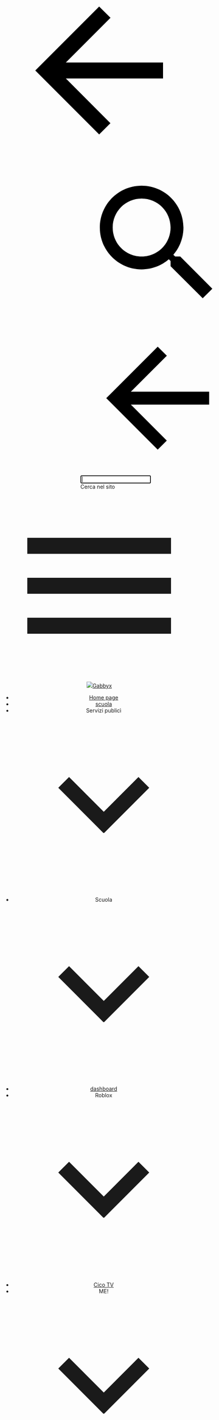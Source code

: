 <body dir="ltr" itemscope="" itemtype="http://schema.org/WebPage" id="yDmH0d" css="yDmH0d" jsaction="GvneHb:.CLIENT;SK99f:.CLIENT;XxLlob:.CLIENT;c7OXCd:.CLIENT;xO31ue:.CLIENT" class="EIlDfe"><div jscontroller="pc62j" jsmodel="iTeaXe" jsaction="rcuQ6b:WYd;GvneHb:og1FDd;vbaUQc:uAM5ec;"><div jscontroller="X4BaPc" jsaction="rcuQ6b:WYd;o6xM5b:Pg9eo;HuL2Hd:mHeCvf;VMhF5:FFYy5e;sk3Qmb:HI1Mdd;JIbuQc:rSzFEd(z2EeY),aSaF6e(ilzYPe);"><div jscontroller="o1L5Wb" data-sitename="gabby-site-officials" data-universe="1" jsmodel="fNFZH" jsaction="Pe9H6d:cZFEp;WMZaJ:VsGN3;hJluRd:UADL7b;zuqEgd:HI9w0;tr6QDd:Y8aXB;MxH79b:xDkBfb;JIbuQc:SPXMTb(uxAMZ);" jsname="G0jgYd"><div jsname="gYwusb" class="p9b27"></div><div jscontroller="RrXLpc" jsname="XeeWQc" role="banner" jsaction="keydown:uiKYid(OH0EC);rcuQ6b:WYd;zuqEgd:ufqpf;JIbuQc:XfTnxb(lfEfFf),AlTiYc(GeGHKb),AlTiYc(m1xNUe),zZlNMe(pZn8Oc);YqO5N:ELcyfe;"><div jsname="bF1uUb" class="BuY5Fd" jsaction="click:xVuwSc;"></div><div jsname="MVsrn" class="TbNlJb "><div role="button" class="U26fgb mUbCce fKz7Od h3nfre M9Bg4d" jscontroller="VXdfxd" jsaction="click:cOuCgd; mousedown:UX7yZ; mouseup:lbsD7e; mouseenter:tfO1Yc; mouseleave:JywGue; focus:AHmuwe; blur:O22p3e; contextmenu:mg9Pef;touchstart:p6p2H; touchmove:FwuNnf; touchend:yfqBxc(preventMouseEvents=true|preventDefault=true); touchcancel:JMtRjd;" jsshadow="" jsname="GeGHKb" aria-label="Torna al sito" aria-disabled="false" tabindex="0" data-tooltip="Torna al sito" data-tooltip-vertical-offset="-12" data-tooltip-horizontal-offset="0"><div class="VTBa7b MbhUzd" jsname="ksKsZd"></div><span jsslot="" class="xjKiLb"><span class="Ce1Y1c" style="top: -12px"><svg class="V4YR2c" viewBox="0 0 24 24" focusable="false"><path d="M0 0h24v24H0z" fill="none"></path><path d="M20 11H7.83l5.59-5.59L12 4l-8 8 8 8 1.41-1.41L7.83 13H20v-2z"></path></svg></span></span></div><div class="E2UJ5" jsname="M6JdT" style="margin-left: 202.75px; width: 406px;"><div class="rFrNMe b7AJhc zKHdkd" jscontroller="pxq3x" jsaction="clickonly:KjsqPd; focus:Jt1EX; blur:fpfTEe; input:Lg5SV" jsshadow="" jsname="OH0EC" aria-expanded="true"><div class="aCsJod oJeWuf"><div class="aXBtI I0VJ4d Wic03c"><span jsslot="" class="A37UZe qgcB3c iHd5yb"><div role="button" class="U26fgb mUbCce fKz7Od i3PoXe M9Bg4d" jscontroller="VXdfxd" jsaction="click:cOuCgd; mousedown:UX7yZ; mouseup:lbsD7e; mouseenter:tfO1Yc; mouseleave:JywGue; focus:AHmuwe; blur:O22p3e; contextmenu:mg9Pef;touchstart:p6p2H; touchmove:FwuNnf; touchend:yfqBxc(preventMouseEvents=true|preventDefault=true); touchcancel:JMtRjd;" jsshadow="" jsname="lfEfFf" aria-label="Cerca" aria-disabled="false" tabindex="0" data-tooltip="Cerca" data-tooltip-vertical-offset="-12" data-tooltip-horizontal-offset="0"><div class="VTBa7b MbhUzd" jsname="ksKsZd"></div><span jsslot="" class="xjKiLb"><span class="Ce1Y1c" style="top: -12px"><svg class="vu8Pwe" viewBox="0 0 24 24" focusable="false"><path d="M15.5 14h-.79l-.28-.27C15.41 12.59 16 11.11 16 9.5 16 5.91 13.09 3 9.5 3S3 5.91 3 9.5 5.91 16 9.5 16c1.61 0 3.09-.59 4.23-1.57l.27.28v.79l5 4.99L20.49 19l-4.99-5zm-6 0C7.01 14 5 11.99 5 9.5S7.01 5 9.5 5 14 7.01 14 9.5 11.99 14 9.5 14z"></path><path d="M0 0h24v24H0z" fill="none"></path></svg></span></span></div><div class="EmVfjc SKShhf" data-loadingmessage="Caricamento in corso…" jscontroller="qAKInc" jsaction="animationend:kWijWc;dyRcpb:dyRcpb" jsname="aZ2wEe"><div class="Cg7hO" aria-live="assertive" jsname="vyyg5"></div><div jsname="Hxlbvc" class="xu46lf"><div class="ir3uv uWlRce co39ub"><div class="xq3j6 ERcjC"><div class="X6jHbb GOJTSe"></div></div><div class="HBnAAc"><div class="X6jHbb GOJTSe"></div></div><div class="xq3j6 dj3yTd"><div class="X6jHbb GOJTSe"></div></div></div><div class="ir3uv GFoASc Cn087"><div class="xq3j6 ERcjC"><div class="X6jHbb GOJTSe"></div></div><div class="HBnAAc"><div class="X6jHbb GOJTSe"></div></div><div class="xq3j6 dj3yTd"><div class="X6jHbb GOJTSe"></div></div></div><div class="ir3uv WpeOqd hfsr6b"><div class="xq3j6 ERcjC"><div class="X6jHbb GOJTSe"></div></div><div class="HBnAAc"><div class="X6jHbb GOJTSe"></div></div><div class="xq3j6 dj3yTd"><div class="X6jHbb GOJTSe"></div></div></div><div class="ir3uv rHV3jf EjXFBf"><div class="xq3j6 ERcjC"><div class="X6jHbb GOJTSe"></div></div><div class="HBnAAc"><div class="X6jHbb GOJTSe"></div></div><div class="xq3j6 dj3yTd"><div class="X6jHbb GOJTSe"></div></div></div></div></div><div role="button" class="U26fgb mUbCce fKz7Od JyJRXe M9Bg4d" jscontroller="VXdfxd" jsaction="click:cOuCgd; mousedown:UX7yZ; mouseup:lbsD7e; mouseenter:tfO1Yc; mouseleave:JywGue; focus:AHmuwe; blur:O22p3e; contextmenu:mg9Pef;touchstart:p6p2H; touchmove:FwuNnf; touchend:yfqBxc(preventMouseEvents=true|preventDefault=true); touchcancel:JMtRjd;" jsshadow="" jsname="m1xNUe" aria-label="Torna al sito" aria-disabled="false" tabindex="0" data-tooltip="Torna al sito" data-tooltip-vertical-offset="-12" data-tooltip-horizontal-offset="0"><div class="VTBa7b MbhUzd" jsname="ksKsZd"></div><span jsslot="" class="xjKiLb"><span class="Ce1Y1c" style="top: -12px"><svg class="V4YR2c" viewBox="0 0 24 24" focusable="false"><path d="M0 0h24v24H0z" fill="none"></path><path d="M20 11H7.83l5.59-5.59L12 4l-8 8 8 8 1.41-1.41L7.83 13H20v-2z"></path></svg></span></span></div></span><div class="Xb9hP"><input type="search" class="whsOnd zHQkBf" jsname="YPqjbf" autocomplete="off" tabindex="0" aria-label="Cerca nel sito" value="" autofocus="" role="combobox" data-initial-value=""><div jsname="LwH6nd" class="ndJi5d snByac" aria-hidden="true">Cerca nel sito</div></div><span jsslot="" class="A37UZe sxyYjd MQL3Ob"><div role="button" class="U26fgb mUbCce fKz7Od Kk06A M9Bg4d" jscontroller="VXdfxd" jsaction="click:cOuCgd; mousedown:UX7yZ; mouseup:lbsD7e; mouseenter:tfO1Yc; mouseleave:JywGue; focus:AHmuwe; blur:O22p3e; contextmenu:mg9Pef;touchstart:p6p2H; touchmove:FwuNnf; touchend:yfqBxc(preventMouseEvents=true|preventDefault=true); touchcancel:JMtRjd;" jsshadow="" jsname="pZn8Oc" aria-label="Cancella ricerca" aria-disabled="false" tabindex="0" data-tooltip="Cancella ricerca" data-tooltip-vertical-offset="-12" data-tooltip-horizontal-offset="0" style="display: none;"><div class="VTBa7b MbhUzd" jsname="ksKsZd"></div><span jsslot="" class="xjKiLb"><span class="Ce1Y1c" style="top: -12px"><svg class="fAUEUd" viewBox="0 0 24 24" focusable="false"><path d="M19 6.41L17.59 5 12 10.59 6.41 5 5 6.41 10.59 12 5 17.59 6.41 19 12 13.41 17.59 19 19 17.59 13.41 12z"></path><path d="M0 0h24v24H0z" fill="none"></path></svg></span></span></div></span><div class="i9lrp mIZh1c"></div><div jsname="XmnwAc" class="OabDMe cXrdqd"></div></div></div><div class="LXRPh"><div jsname="ty6ygf" class="ovnfwe Is7Fhb"></div></div></div></div></div></div></div><div jsname="tiN4bf"><style nonce="">.rrJNTc{opacity: 0;}.bKy5e{pointer-events: none; position: absolute; top: 0;}</style><div class="bKy5e"><div class="rrJNTc" tabindex="-1"><div class="VfPpkd-dgl2Hf-ppHlrf-sM5MNb" data-is-touch-wrapper="true"><button class="VfPpkd-LgbsSe VfPpkd-LgbsSe-OWXEXe-dgl2Hf LjDxcd XhPA0b LQeN7 WsSUlf jz7fPb" jscontroller="soHxf" jsaction="click:cOuCgd; mousedown:UX7yZ; mouseup:lbsD7e; mouseenter:tfO1Yc; mouseleave:JywGue; touchstart:p6p2H; touchmove:FwuNnf; touchend:yfqBxc; touchcancel:JMtRjd; focus:AHmuwe; blur:O22p3e; contextmenu:mg9Pef;mlnRJb:fLiPzd;JZCswc:fLiPzd;" data-idom-class="LjDxcd XhPA0b LQeN7 WsSUlf jz7fPb" jsname="z2EeY" tabindex="0"><div class="VfPpkd-Jh9lGc"></div><div class="VfPpkd-J1Ukfc-LhBDec"></div><div class="VfPpkd-RLmnJb"></div><span jsname="V67aGc" class="VfPpkd-vQzf8d">Passa ai contenuti principali</span></button></div><div class="VfPpkd-dgl2Hf-ppHlrf-sM5MNb" data-is-touch-wrapper="true"><button class="VfPpkd-LgbsSe VfPpkd-LgbsSe-OWXEXe-dgl2Hf LjDxcd XhPA0b LQeN7 WsSUlf br90J" jscontroller="soHxf" jsaction="click:cOuCgd; mousedown:UX7yZ; mouseup:lbsD7e; mouseenter:tfO1Yc; mouseleave:JywGue; touchstart:p6p2H; touchmove:FwuNnf; touchend:yfqBxc; touchcancel:JMtRjd; focus:AHmuwe; blur:O22p3e; contextmenu:mg9Pef;mlnRJb:fLiPzd;JZCswc:fLiPzd;" data-idom-class="LjDxcd XhPA0b LQeN7 WsSUlf br90J" jsname="ilzYPe" tabindex="0"><div class="VfPpkd-Jh9lGc"></div><div class="VfPpkd-J1Ukfc-LhBDec"></div><div class="VfPpkd-RLmnJb"></div><span jsname="V67aGc" class="VfPpkd-vQzf8d">Passa alla barra di navigazione</span></button></div></div></div><div class="M63kCb N63NQ"></div><div class="QZ3zWd"><div class="fktJzd AKpWA fOU46b yMcSQd Ly6Unf G9Qloe XeSM4 XxIgdb" jsname="UzWXSb" data-uses-custom-theme="true" data-legacy-theme-name="Testable" data-legacy-theme-font-kit="null" data-legacy-theme-color-kit="null" jscontroller="Md9ENb" jsaction="gsiSmd:Ffcznf;yj5fUd:cpPetb;HNXL3:q0Vyke;e2SXKd:IPDu5e;BdXpgd:nhk7K;rcuQ6b:WYd;"><header id="atIdViewHeader"><div class="BbxBP HP6J1d K5Zlne" jsname="WA9qLc" jscontroller="RQOkef" jsaction="rcuQ6b:JdcaS;MxH79b:JdcaS;VbOlFf:ywL4Jf;FaOgy:ywL4Jf; keydown:Hq2uPe; wheel:Ut4Ahc;" data-top-navigation="true" data-is-preview="false"><div class="DXsoRd YTv4We Mz8gvb YSH9J" role="button" tabindex="0" jsaction="click:LUvzV" jsname="z4Tpl" id="s9iPrd" aria-haspopup="true" aria-controls="yuynLe" aria-expanded="false" title="Mostra barra laterale"><svg class="wFCWne" viewBox="0 0 24 24" stroke="currentColor" jsname="B1n9ub" focusable="false"><g transform="translate(12,12)"><path class="hlJH0" d="M-9 -5 L9 -5" fill="none" stroke-width="2"></path><path class="HBu6N" d="M-9 0 L9 0" fill="none" stroke-width="2"></path><path class="cLAGQe" d="M-9 5 L9 5" fill="none" stroke-width="2"></path></g></svg></div><nav class="JzO0Vc" jsname="ihoMLd" role="navigation" tabindex="-1" id="yuynLe" jsaction="transitionend:UD2r5" style="display: none;"><a class="XMyrgf" href="/view/gabby-site-officials/home-page?authuser=0"><img src="https://lh4.googleusercontent.com/l3szU1_SwGyb3zjLkQccqwjIwvjFz-z0qyWf_0-mMs-MDJS4ne6PCsNaxeE42plWICSjZ-wyqzTdeIqbPdOu9Po=w16383" class="r9CsCb" role="img" aria-label="Home page del sito"></a><a class="Zjiec oNsfjf" href="/view/gabby-site-officials/home-page?authuser=0"><span>Gabbyx</span></a><ul class="jYxBte Fpy8Db" role="navigation" tabindex="-1"><li jsname="ibnC6b" data-nav-level="1"><div class="PsKE7e r8s4j-R6PoUb IKA38e baH5ib oNsfjf lhZOrc" aria-current="true"><div class="I35ICb" jsaction="keydown:mPuKz(QwLHlb); click:vHQTA(QwLHlb);"><a class="aJHbb dk90Ob hDrhEe HlqNPb" jsname="QwLHlb" role="link" tabindex="0" data-navtype="1" aria-selected="true" href="/view/gabby-site-officials/home-page?authuser=0" data-url="/view/gabby-site-officials/home-page?authuser=0" data-type="1" data-level="1">Home page</a></div></div></li><li jsname="ibnC6b" data-nav-level="1"><div class="PsKE7e r8s4j-R6PoUb IKA38e baH5ib oNsfjf"><div class="I35ICb" jsaction="keydown:mPuKz(QwLHlb); click:vHQTA(QwLHlb);"><a class="aJHbb dk90Ob hDrhEe HlqNPb" jsname="QwLHlb" role="link" tabindex="0" data-navtype="1" href="/view/gabby-site-officials/scuola_1?authuser=0" data-url="/view/gabby-site-officials/scuola_1?authuser=0" data-type="1" data-level="1">scuola</a></div></div></li><li jsname="ibnC6b" data-nav-level="1"><div class="PsKE7e r8s4j-R6PoUb IKA38e baH5ib oNsfjf"><div class="I35ICb" jsaction="keydown:mPuKz(QwLHlb); click:vHQTA(QwLHlb);"><div class="j10yRb" role="presentation" title="Espandi/comprimi" jsaction="click:Ptdedd" jsname="ix0Hvc"><svg class="dvmRw" viewBox="0 0 24 24" stroke="currentColor" jsname="HIH2V" focusable="false"><g transform="translate(9.7,12) rotate(45)"><path class="K4B8Y" d="M-4.2 0 L4.2 0" stroke-width="2"></path></g><g transform="translate(14.3,12) rotate(-45)"><path class="MrYMx" d="M-4.2 0 L4.2 0" stroke-width="2"></path></g></svg></div><a class="aJHbb dk90Ob WbHktd hDrhEe HlqNPb" jsname="QwLHlb" role="link" tabindex="0" data-navtype="4" aria-expanded="false" aria-haspopup="true" data-level="1">Servizi publicì</a></div></div><div class="oGuwee Mkt3Tc" style="display:none;" jsname="QXE97" jsaction="transitionend:SJBdh" role="group"><ul class="VcS63b"><li jsname="ibnC6b" data-nav-level="2"><div class="PsKE7e r8s4j-ibL1re IKA38e baH5ib oNsfjf"><div class="I35ICb" jsaction="keydown:mPuKz(QwLHlb); click:vHQTA(QwLHlb);"><a class="aJHbb hDrhEe HlqNPb" jsname="QwLHlb" role="link" tabindex="0" data-navtype="2" href="http://www.google.com/url?q=http%3A%2F%2Ffontanamista.eu&amp;sa=D&amp;sntz=1&amp;usg=AOvVaw1HGcUZ8wZjPyso6lpM8J9y" data-url="http://www.google.com/url?q=http%3A%2F%2Ffontanamista.eu&amp;sa=D&amp;sntz=1&amp;usg=AOvVaw1HGcUZ8wZjPyso6lpM8J9y" data-type="2" target="_blank" data-level="2">Servizi per i DSA</a></div></div></li></ul></div></li><li jsname="ibnC6b" data-nav-level="1"><div class="PsKE7e r8s4j-R6PoUb IKA38e baH5ib oNsfjf"><div class="I35ICb" jsaction="keydown:mPuKz(QwLHlb); click:vHQTA(QwLHlb);"><div class="j10yRb" role="presentation" title="Espandi/comprimi" jsaction="click:Ptdedd" jsname="ix0Hvc"><svg class="dvmRw" viewBox="0 0 24 24" stroke="currentColor" jsname="HIH2V" focusable="false"><g transform="translate(9.7,12) rotate(45)"><path class="K4B8Y" d="M-4.2 0 L4.2 0" stroke-width="2"></path></g><g transform="translate(14.3,12) rotate(-45)"><path class="MrYMx" d="M-4.2 0 L4.2 0" stroke-width="2"></path></g></svg></div><a class="aJHbb dk90Ob WbHktd hDrhEe HlqNPb" jsname="QwLHlb" role="link" tabindex="0" data-navtype="4" aria-expanded="false" aria-haspopup="true" data-level="1">Scuola</a></div></div><div class="oGuwee Mkt3Tc" style="display:none;" jsname="QXE97" jsaction="transitionend:SJBdh" role="group"><ul class="VcS63b"><li jsname="ibnC6b" data-nav-level="2"><div class="PsKE7e r8s4j-ibL1re IKA38e baH5ib oNsfjf"><div class="I35ICb" jsaction="keydown:mPuKz(QwLHlb); click:vHQTA(QwLHlb);"><div class="j10yRb" role="presentation" title="Espandi/comprimi" jsaction="click:Ptdedd" jsname="ix0Hvc"><svg class="dvmRw" viewBox="0 0 24 24" stroke="currentColor" jsname="HIH2V" focusable="false"><g transform="translate(9.7,12) rotate(45)"><path class="K4B8Y" d="M-4.2 0 L4.2 0" stroke-width="2"></path></g><g transform="translate(14.3,12) rotate(-45)"><path class="MrYMx" d="M-4.2 0 L4.2 0" stroke-width="2"></path></g></svg></div><a class="aJHbb WbHktd hDrhEe HlqNPb" jsname="QwLHlb" role="link" tabindex="0" data-navtype="4" aria-expanded="false" aria-haspopup="true" data-level="2">Maturità</a></div></div><div class="oGuwee Mkt3Tc" style="display:none;" jsname="QXE97" jsaction="transitionend:SJBdh" role="group"><ul class="VcS63b"><li jsname="ibnC6b" data-nav-level="3"><div class="PsKE7e r8s4j-c5RTEf IKA38e baH5ib oNsfjf"><div class="I35ICb" jsaction="keydown:mPuKz(QwLHlb); click:vHQTA(QwLHlb);"><a class="aJHbb hDrhEe HlqNPb" jsname="QwLHlb" role="link" tabindex="0" data-navtype="2" href="https://www.google.com/url?q=https%3A%2F%2Fwww.studenti.it%2Fconsigli_orale.html&amp;sa=D&amp;sntz=1&amp;usg=AOvVaw3srBZdxGyyedRYO4Q0XjM1" data-url="https://www.google.com/url?q=https%3A%2F%2Fwww.studenti.it%2Fconsigli_orale.html&amp;sa=D&amp;sntz=1&amp;usg=AOvVaw3srBZdxGyyedRYO4Q0XjM1" data-type="2" target="_blank" data-level="3">Mondadori</a></div></div></li><li jsname="ibnC6b" data-nav-level="3"><div class="PsKE7e r8s4j-c5RTEf IKA38e baH5ib oNsfjf"><div class="I35ICb" jsaction="keydown:mPuKz(QwLHlb); click:vHQTA(QwLHlb);"><a class="aJHbb hDrhEe HlqNPb" jsname="QwLHlb" role="link" tabindex="0" data-navtype="2" href="https://www.google.com/url?q=https%3A%2F%2Fwww.focus.it%2Fcomportamento%2Fscuola-e-universita%2Fmaturita-10-dritte-scientifiche-per-superarla-al-meglio&amp;sa=D&amp;sntz=1&amp;usg=AOvVaw0K56SG5MN56_B53YpsbZUa" data-url="https://www.google.com/url?q=https%3A%2F%2Fwww.focus.it%2Fcomportamento%2Fscuola-e-universita%2Fmaturita-10-dritte-scientifiche-per-superarla-al-meglio&amp;sa=D&amp;sntz=1&amp;usg=AOvVaw0K56SG5MN56_B53YpsbZUa" data-type="2" target="_blank" data-level="3">focus</a></div></div></li></ul></div></li><li jsname="ibnC6b" data-nav-level="2"><div class="PsKE7e r8s4j-ibL1re IKA38e baH5ib oNsfjf"><div class="I35ICb" jsaction="keydown:mPuKz(QwLHlb); click:vHQTA(QwLHlb);"><div class="j10yRb" role="presentation" title="Espandi/comprimi" jsaction="click:Ptdedd" jsname="ix0Hvc"><svg class="dvmRw" viewBox="0 0 24 24" stroke="currentColor" jsname="HIH2V" focusable="false"><g transform="translate(9.7,12) rotate(45)"><path class="K4B8Y" d="M-4.2 0 L4.2 0" stroke-width="2"></path></g><g transform="translate(14.3,12) rotate(-45)"><path class="MrYMx" d="M-4.2 0 L4.2 0" stroke-width="2"></path></g></svg></div><a class="aJHbb WbHktd hDrhEe HlqNPb" jsname="QwLHlb" role="link" tabindex="0" data-navtype="4" aria-expanded="false" aria-haspopup="true" data-level="2">Esami di 3° media</a></div></div><div class="oGuwee Mkt3Tc" style="display:none;" jsname="QXE97" jsaction="transitionend:SJBdh" role="group"><ul class="VcS63b"><li jsname="ibnC6b" data-nav-level="3"><div class="PsKE7e r8s4j-c5RTEf IKA38e baH5ib oNsfjf"><div class="I35ICb" jsaction="keydown:mPuKz(QwLHlb); click:vHQTA(QwLHlb);"><a class="aJHbb hDrhEe HlqNPb" jsname="QwLHlb" role="link" tabindex="0" data-navtype="2" href="https://www.google.com/url?q=https%3A%2F%2Fwww.skuola.net%2Fesame-terza-media%2Fesame-terza-media-2022-voto-finale.html&amp;sa=D&amp;sntz=1&amp;usg=AOvVaw1MoLcumM406uhfgA1uxTW-" data-url="https://www.google.com/url?q=https%3A%2F%2Fwww.skuola.net%2Fesame-terza-media%2Fesame-terza-media-2022-voto-finale.html&amp;sa=D&amp;sntz=1&amp;usg=AOvVaw1MoLcumM406uhfgA1uxTW-" data-type="2" target="_blank" data-level="3">SKUOLA</a></div></div></li><li jsname="ibnC6b" data-nav-level="3"><div class="PsKE7e r8s4j-c5RTEf IKA38e baH5ib oNsfjf"><div class="I35ICb" jsaction="keydown:mPuKz(QwLHlb); click:vHQTA(QwLHlb);"><a class="aJHbb hDrhEe HlqNPb" jsname="QwLHlb" role="link" tabindex="0" data-navtype="2" href="https://www.google.com/url?q=https%3A%2F%2Fwww.studenti.it%2Fesame-terza-media-come-funziona.html%23%3A~%3Atext%3DDi%2520norma%2520%25C3%25A8%2520composto%2520da%2Cpu%25C3%25B2%2520essere%2520ritenuto%2520valido%29%253B&amp;sa=D&amp;sntz=1&amp;usg=AOvVaw0dMsmklj38nLUXP-4Q-FVC" data-url="https://www.google.com/url?q=https%3A%2F%2Fwww.studenti.it%2Fesame-terza-media-come-funziona.html%23%3A~%3Atext%3DDi%2520norma%2520%25C3%25A8%2520composto%2520da%2Cpu%25C3%25B2%2520essere%2520ritenuto%2520valido%29%253B&amp;sa=D&amp;sntz=1&amp;usg=AOvVaw0dMsmklj38nLUXP-4Q-FVC" data-type="2" target="_blank" data-level="3">Mondadori</a></div></div></li></ul></div></li></ul></div></li><li jsname="ibnC6b" data-nav-level="1"><div class="PsKE7e r8s4j-R6PoUb IKA38e baH5ib oNsfjf"><div class="I35ICb" jsaction="keydown:mPuKz(QwLHlb); click:vHQTA(QwLHlb);"><a class="aJHbb dk90Ob hDrhEe HlqNPb" jsname="QwLHlb" role="link" tabindex="0" data-navtype="1" href="/view/gabby-site-officials/dashboard?authuser=0" data-url="/view/gabby-site-officials/dashboard?authuser=0" data-type="1" data-level="1">dashboard</a></div></div></li><li jsname="ibnC6b" data-nav-level="1"><div class="PsKE7e r8s4j-R6PoUb IKA38e baH5ib oNsfjf"><div class="I35ICb" jsaction="keydown:mPuKz(QwLHlb); click:vHQTA(QwLHlb);"><div class="j10yRb" role="presentation" title="Espandi/comprimi" jsaction="click:Ptdedd" jsname="ix0Hvc"><svg class="dvmRw" viewBox="0 0 24 24" stroke="currentColor" jsname="HIH2V" focusable="false"><g transform="translate(9.7,12) rotate(45)"><path class="K4B8Y" d="M-4.2 0 L4.2 0" stroke-width="2"></path></g><g transform="translate(14.3,12) rotate(-45)"><path class="MrYMx" d="M-4.2 0 L4.2 0" stroke-width="2"></path></g></svg></div><a class="aJHbb dk90Ob WbHktd hDrhEe HlqNPb" jsname="QwLHlb" role="link" tabindex="0" data-navtype="4" aria-expanded="false" aria-haspopup="true" data-level="1">Roblox</a></div></div><div class="oGuwee Mkt3Tc" style="display:none;" jsname="QXE97" jsaction="transitionend:SJBdh" role="group"><ul class="VcS63b"><li jsname="ibnC6b" data-nav-level="2"><div class="PsKE7e r8s4j-ibL1re IKA38e baH5ib oNsfjf"><div class="I35ICb" jsaction="keydown:mPuKz(QwLHlb); click:vHQTA(QwLHlb);"><a class="aJHbb hDrhEe HlqNPb" jsname="QwLHlb" role="link" tabindex="0" data-navtype="1" href="/view/gabby-site-officials/roblox/film?authuser=0" data-url="/view/gabby-site-officials/roblox/film?authuser=0" data-type="1" data-level="2">Film</a></div></div></li><li jsname="ibnC6b" data-nav-level="2"><div class="PsKE7e r8s4j-ibL1re IKA38e baH5ib oNsfjf"><div class="I35ICb" jsaction="keydown:mPuKz(QwLHlb); click:vHQTA(QwLHlb);"><a class="aJHbb hDrhEe HlqNPb" jsname="QwLHlb" role="link" tabindex="0" data-navtype="1" href="/view/gabby-site-officials/roblox/orari-video?authuser=0" data-url="/view/gabby-site-officials/roblox/orari-video?authuser=0" data-type="1" data-level="2">Orari video</a></div></div></li></ul></div></li><li jsname="ibnC6b" data-nav-level="1"><div class="PsKE7e r8s4j-R6PoUb IKA38e baH5ib oNsfjf"><div class="I35ICb" jsaction="keydown:mPuKz(QwLHlb); click:vHQTA(QwLHlb);"><a class="aJHbb dk90Ob hDrhEe HlqNPb" jsname="QwLHlb" role="link" tabindex="0" data-navtype="2" href="https://www.google.com/url?q=https%3A%2F%2Fsites.google.com%2Fview%2Fcico-tv%2Fhome-page%3Fauthuser%3D0&amp;sa=D&amp;sntz=1&amp;usg=AOvVaw3g5qBQ3O9cJ5BknzO7HvzX" data-url="https://www.google.com/url?q=https%3A%2F%2Fsites.google.com%2Fview%2Fcico-tv%2Fhome-page%3Fauthuser%3D0&amp;sa=D&amp;sntz=1&amp;usg=AOvVaw3g5qBQ3O9cJ5BknzO7HvzX" data-type="2" target="_blank" data-level="1">Cico TV</a></div></div></li><li jsname="ibnC6b" data-nav-level="1"><div class="PsKE7e r8s4j-R6PoUb IKA38e baH5ib oNsfjf"><div class="I35ICb" jsaction="keydown:mPuKz(QwLHlb); click:vHQTA(QwLHlb);"><div class="j10yRb" role="presentation" title="Espandi/comprimi" jsaction="click:Ptdedd" jsname="ix0Hvc"><svg class="dvmRw" viewBox="0 0 24 24" stroke="currentColor" jsname="HIH2V" focusable="false"><g transform="translate(9.7,12) rotate(45)"><path class="K4B8Y" d="M-4.2 0 L4.2 0" stroke-width="2"></path></g><g transform="translate(14.3,12) rotate(-45)"><path class="MrYMx" d="M-4.2 0 L4.2 0" stroke-width="2"></path></g></svg></div><a class="aJHbb dk90Ob WbHktd hDrhEe HlqNPb" jsname="QwLHlb" role="link" tabindex="0" data-navtype="4" aria-expanded="false" aria-haspopup="true" data-level="1">ME!</a></div></div><div class="oGuwee Mkt3Tc" style="display:none;" jsname="QXE97" jsaction="transitionend:SJBdh" role="group"><ul class="VcS63b"><li jsname="ibnC6b" data-nav-level="2"><div class="PsKE7e r8s4j-ibL1re IKA38e baH5ib oNsfjf"><div class="I35ICb" jsaction="keydown:mPuKz(QwLHlb); click:vHQTA(QwLHlb);"><a class="aJHbb hDrhEe HlqNPb" jsname="QwLHlb" role="link" tabindex="0" data-navtype="1" href="/view/gabby-site-officials/me/post-n1-pag-1?authuser=0" data-url="/view/gabby-site-officials/me/post-n1-pag-1?authuser=0" data-type="1" data-level="2">Post N1 Pag 1</a></div></div></li></ul></div></li><li jsname="ibnC6b" data-nav-level="1"><div class="PsKE7e r8s4j-R6PoUb IKA38e baH5ib oNsfjf"><div class="I35ICb" jsaction="keydown:mPuKz(QwLHlb); click:vHQTA(QwLHlb);"><a class="aJHbb dk90Ob hDrhEe HlqNPb" jsname="QwLHlb" role="link" tabindex="0" data-navtype="1" href="/view/gabby-site-officials/collection?authuser=0" data-url="/view/gabby-site-officials/collection?authuser=0" data-type="1" data-level="1">Collection</a></div></div></li></ul></nav><div class="VLoccc K5Zlne QDWEj U8eYrb" jsname="rtFGi" aria-hidden="false"><div class="Pvc6xe"><div jsname="I8J07e" class="TlfmSc YSH9J"><a class="GAuSPc" jsname="jIujaf" href="/view/gabby-site-officials/home-page?authuser=0" aria-hidden="false" tabindex="0"><img src="https://lh4.googleusercontent.com/l3szU1_SwGyb3zjLkQccqwjIwvjFz-z0qyWf_0-mMs-MDJS4ne6PCsNaxeE42plWICSjZ-wyqzTdeIqbPdOu9Po=w16383" class="lzy1Td" role="img" aria-label="Home page del sito" jsname="SwcDWb"><span class="QTKDff p46B7e">Gabbyx</span></a></div><nav class="plFg0c" jscontroller="HXO1uc" jsaction="rcuQ6b:rcuQ6b;MxH79b:CfS0pe;" id="WDxLfe" data-is-preview="false" style="visibility: visible;" role="navigation" tabindex="-1"><ul jsname="waIgnc" class="K1Ci7d oXBWEc jYxBte"><li jsname="ibnC6b" data-nav-level="1" class="VsJjtf"><div class="PsKE7e qV4dIc Qrrb5 YSH9J M9vuGd" aria-current="true"><div class="I35ICb" jsaction="click:vHQTA(QwLHlb); keydown:mPuKz(QwLHlb);"><a class="aJHbb dk90Ob jgXgSe HlqNPb" jscontroller="yUHiM" jsaction="rcuQ6b:WYd;" jsname="QwLHlb" role="link" tabindex="0" data-navtype="1" aria-selected="true" href="/view/gabby-site-officials/home-page?authuser=0" data-url="/view/gabby-site-officials/home-page?authuser=0" data-type="1" data-level="1" style="">Home page</a></div></div><div class="rgLkl"></div></li><li jsname="ibnC6b" data-nav-level="1" class="VsJjtf"><div class="PsKE7e qV4dIc Qrrb5 YSH9J"><div class="I35ICb" jsaction="click:vHQTA(QwLHlb); keydown:mPuKz(QwLHlb);"><a class="aJHbb dk90Ob jgXgSe HlqNPb" jscontroller="yUHiM" jsaction="rcuQ6b:WYd;" jsname="QwLHlb" role="link" tabindex="0" data-navtype="1" href="/view/gabby-site-officials/scuola_1?authuser=0" data-url="/view/gabby-site-officials/scuola_1?authuser=0" data-type="1" data-level="1" style="">scuola</a></div></div><div class="rgLkl"></div></li><li jsname="ibnC6b" data-nav-level="1" class="VsJjtf" jsaction="mouseenter:Vx8Jlb; mouseleave:ysDRUd"><div class="PsKE7e qV4dIc Qrrb5 YSH9J"><div class="I35ICb" jsaction="click:vHQTA(QwLHlb); keydown:mPuKz(QwLHlb);"><a class="aJHbb dk90Ob WbHktd jgXgSe HlqNPb" jscontroller="yUHiM" jsaction="rcuQ6b:WYd;" jsname="QwLHlb" role="link" tabindex="0" data-navtype="4" aria-expanded="false" aria-haspopup="true" data-level="1" style="">Servizi publicì</a><div class="mBHtvb u5fiyc" role="presentation" title="Espandi/comprimi" jsaction="click:oESVTe" jsname="ix0Hvc"><svg class="dvmRw" viewBox="0 0 24 24" stroke="currentColor" jsname="HIH2V" focusable="false"><g transform="translate(9.7,12) rotate(45)"><path class="K4B8Y" d="M-4.2 0 L4.2 0" stroke-width="2"></path></g><g transform="translate(14.3,12) rotate(-45)"><path class="MrYMx" d="M-4.2 0 L4.2 0" stroke-width="2"></path></g></svg></div></div></div><div class="rgLkl"></div><div class="oGuwee eWDljc RPRy1e Mkt3Tc" style="display:none;" jsname="QXE97" jsaction="transitionend:SJBdh" role="group"><ul class="VcS63b"><li jsname="ibnC6b" data-nav-level="2" class="ijMPi "><div class="PsKE7e IKA38e oNsfjf"><div class="I35ICb" jsaction="click:vHQTA(QwLHlb); keydown:mPuKz(QwLHlb);"><a class="aJHbb hDrhEe HlqNPb" jscontroller="yUHiM" jsaction="rcuQ6b:WYd;" jsname="QwLHlb" role="link" tabindex="0" data-navtype="2" href="http://www.google.com/url?q=http%3A%2F%2Ffontanamista.eu&amp;sa=D&amp;sntz=1&amp;usg=AOvVaw1HGcUZ8wZjPyso6lpM8J9y" data-url="http://www.google.com/url?q=http%3A%2F%2Ffontanamista.eu&amp;sa=D&amp;sntz=1&amp;usg=AOvVaw1HGcUZ8wZjPyso6lpM8J9y" data-type="2" target="_blank" data-level="2" style="">Servizi per i DSA</a></div></div></li></ul></div></li><li jsname="ibnC6b" data-nav-level="1" class="VsJjtf" jsaction="mouseenter:Vx8Jlb; mouseleave:ysDRUd"><div class="PsKE7e qV4dIc Qrrb5 YSH9J"><div class="I35ICb" jsaction="click:vHQTA(QwLHlb); keydown:mPuKz(QwLHlb);"><a class="aJHbb dk90Ob WbHktd jgXgSe HlqNPb" jscontroller="yUHiM" jsaction="rcuQ6b:WYd;" jsname="QwLHlb" role="link" tabindex="0" data-navtype="4" aria-expanded="false" aria-haspopup="true" data-level="1" style="">Scuola</a><div class="mBHtvb u5fiyc" role="presentation" title="Espandi/comprimi" jsaction="click:oESVTe" jsname="ix0Hvc"><svg class="dvmRw" viewBox="0 0 24 24" stroke="currentColor" jsname="HIH2V" focusable="false"><g transform="translate(9.7,12) rotate(45)"><path class="K4B8Y" d="M-4.2 0 L4.2 0" stroke-width="2"></path></g><g transform="translate(14.3,12) rotate(-45)"><path class="MrYMx" d="M-4.2 0 L4.2 0" stroke-width="2"></path></g></svg></div></div></div><div class="rgLkl"></div><div class="oGuwee eWDljc RPRy1e Mkt3Tc" style="display:none;" jsname="QXE97" jsaction="transitionend:SJBdh" role="group"><ul class="VcS63b"><li jsname="ibnC6b" data-nav-level="2" class="ijMPi "><div class="PsKE7e IKA38e oNsfjf"><div class="I35ICb" jsaction="click:vHQTA(QwLHlb); keydown:mPuKz(QwLHlb);"><div class="j10yRb" role="presentation" title="Espandi/comprimi" jsaction="click:Ptdedd" jsname="ix0Hvc"><svg class="dvmRw" viewBox="0 0 24 24" jsname="HIH2V" focusable="false"><path d="M7 10l5 5 5-5z" fill="currentColor"></path><path d="M4 4h16v16H4z" fill="none" stroke="currentColor"></path><path d="M0 0h24v24H0z" fill="none"></path></svg></div><a class="aJHbb WbHktd hDrhEe HlqNPb" jscontroller="yUHiM" jsaction="rcuQ6b:WYd;" jsname="QwLHlb" role="link" tabindex="0" data-navtype="4" aria-expanded="false" aria-haspopup="true" data-level="2" style="">Maturità</a></div></div><div class="oGuwee Mkt3Tc" style="display:none;" jsname="QXE97" jsaction="transitionend:SJBdh" role="group"><ul class="VcS63b"><li jsname="ibnC6b" data-nav-level="3" class="ijMPi "><div class="PsKE7e IKA38e oNsfjf"><div class="I35ICb" jsaction="click:vHQTA(QwLHlb); keydown:mPuKz(QwLHlb);"><a class="aJHbb hDrhEe HlqNPb" jscontroller="yUHiM" jsaction="rcuQ6b:WYd;" jsname="QwLHlb" role="link" tabindex="0" data-navtype="2" href="https://www.google.com/url?q=https%3A%2F%2Fwww.studenti.it%2Fconsigli_orale.html&amp;sa=D&amp;sntz=1&amp;usg=AOvVaw3srBZdxGyyedRYO4Q0XjM1" data-url="https://www.google.com/url?q=https%3A%2F%2Fwww.studenti.it%2Fconsigli_orale.html&amp;sa=D&amp;sntz=1&amp;usg=AOvVaw3srBZdxGyyedRYO4Q0XjM1" data-type="2" target="_blank" data-level="3" style="">Mondadori</a></div></div></li><li jsname="ibnC6b" data-nav-level="3" class="ijMPi "><div class="PsKE7e IKA38e oNsfjf"><div class="I35ICb" jsaction="click:vHQTA(QwLHlb); keydown:mPuKz(QwLHlb);"><a class="aJHbb hDrhEe HlqNPb" jscontroller="yUHiM" jsaction="rcuQ6b:WYd;" jsname="QwLHlb" role="link" tabindex="0" data-navtype="2" href="https://www.google.com/url?q=https%3A%2F%2Fwww.focus.it%2Fcomportamento%2Fscuola-e-universita%2Fmaturita-10-dritte-scientifiche-per-superarla-al-meglio&amp;sa=D&amp;sntz=1&amp;usg=AOvVaw0K56SG5MN56_B53YpsbZUa" data-url="https://www.google.com/url?q=https%3A%2F%2Fwww.focus.it%2Fcomportamento%2Fscuola-e-universita%2Fmaturita-10-dritte-scientifiche-per-superarla-al-meglio&amp;sa=D&amp;sntz=1&amp;usg=AOvVaw0K56SG5MN56_B53YpsbZUa" data-type="2" target="_blank" data-level="3" style="">focus</a></div></div></li></ul></div></li><li jsname="ibnC6b" data-nav-level="2" class="ijMPi "><div class="PsKE7e IKA38e oNsfjf"><div class="I35ICb" jsaction="click:vHQTA(QwLHlb); keydown:mPuKz(QwLHlb);"><div class="j10yRb" role="presentation" title="Espandi/comprimi" jsaction="click:Ptdedd" jsname="ix0Hvc"><svg class="dvmRw" viewBox="0 0 24 24" jsname="HIH2V" focusable="false"><path d="M7 10l5 5 5-5z" fill="currentColor"></path><path d="M4 4h16v16H4z" fill="none" stroke="currentColor"></path><path d="M0 0h24v24H0z" fill="none"></path></svg></div><a class="aJHbb WbHktd hDrhEe HlqNPb" jscontroller="yUHiM" jsaction="rcuQ6b:WYd;" jsname="QwLHlb" role="link" tabindex="0" data-navtype="4" aria-expanded="false" aria-haspopup="true" data-level="2" style="">Esami di 3° media</a></div></div><div class="oGuwee Mkt3Tc" style="display:none;" jsname="QXE97" jsaction="transitionend:SJBdh" role="group"><ul class="VcS63b"><li jsname="ibnC6b" data-nav-level="3" class="ijMPi "><div class="PsKE7e IKA38e oNsfjf"><div class="I35ICb" jsaction="click:vHQTA(QwLHlb); keydown:mPuKz(QwLHlb);"><a class="aJHbb hDrhEe HlqNPb" jscontroller="yUHiM" jsaction="rcuQ6b:WYd;" jsname="QwLHlb" role="link" tabindex="0" data-navtype="2" href="https://www.google.com/url?q=https%3A%2F%2Fwww.skuola.net%2Fesame-terza-media%2Fesame-terza-media-2022-voto-finale.html&amp;sa=D&amp;sntz=1&amp;usg=AOvVaw1MoLcumM406uhfgA1uxTW-" data-url="https://www.google.com/url?q=https%3A%2F%2Fwww.skuola.net%2Fesame-terza-media%2Fesame-terza-media-2022-voto-finale.html&amp;sa=D&amp;sntz=1&amp;usg=AOvVaw1MoLcumM406uhfgA1uxTW-" data-type="2" target="_blank" data-level="3" style="">SKUOLA</a></div></div></li><li jsname="ibnC6b" data-nav-level="3" class="ijMPi "><div class="PsKE7e IKA38e oNsfjf"><div class="I35ICb" jsaction="click:vHQTA(QwLHlb); keydown:mPuKz(QwLHlb);"><a class="aJHbb hDrhEe HlqNPb" jscontroller="yUHiM" jsaction="rcuQ6b:WYd;" jsname="QwLHlb" role="link" tabindex="0" data-navtype="2" href="https://www.google.com/url?q=https%3A%2F%2Fwww.studenti.it%2Fesame-terza-media-come-funziona.html%23%3A~%3Atext%3DDi%2520norma%2520%25C3%25A8%2520composto%2520da%2Cpu%25C3%25B2%2520essere%2520ritenuto%2520valido%29%253B&amp;sa=D&amp;sntz=1&amp;usg=AOvVaw0dMsmklj38nLUXP-4Q-FVC" data-url="https://www.google.com/url?q=https%3A%2F%2Fwww.studenti.it%2Fesame-terza-media-come-funziona.html%23%3A~%3Atext%3DDi%2520norma%2520%25C3%25A8%2520composto%2520da%2Cpu%25C3%25B2%2520essere%2520ritenuto%2520valido%29%253B&amp;sa=D&amp;sntz=1&amp;usg=AOvVaw0dMsmklj38nLUXP-4Q-FVC" data-type="2" target="_blank" data-level="3" style="">Mondadori</a></div></div></li></ul></div></li></ul></div></li><li jsname="ibnC6b" data-nav-level="1" class="VsJjtf ZmrVpf" aria-hidden="true"><div class="PsKE7e qV4dIc Qrrb5 YSH9J"><div class="I35ICb" jsaction="click:vHQTA(QwLHlb); keydown:mPuKz(QwLHlb);"><a class="aJHbb dk90Ob jgXgSe HlqNPb" jscontroller="yUHiM" jsaction="rcuQ6b:WYd;" jsname="QwLHlb" role="link" tabindex="0" data-navtype="1" href="/view/gabby-site-officials/dashboard?authuser=0" data-url="/view/gabby-site-officials/dashboard?authuser=0" data-type="1" data-level="1" style="">dashboard</a></div></div><div class="rgLkl"></div></li><li jsname="ibnC6b" data-nav-level="1" class="VsJjtf ZmrVpf" jsaction="mouseenter:Vx8Jlb; mouseleave:ysDRUd" aria-hidden="true"><div class="PsKE7e qV4dIc Qrrb5 YSH9J"><div class="I35ICb" jsaction="click:vHQTA(QwLHlb); keydown:mPuKz(QwLHlb);"><a class="aJHbb dk90Ob WbHktd jgXgSe HlqNPb" jscontroller="yUHiM" jsaction="rcuQ6b:WYd;" jsname="QwLHlb" role="link" tabindex="0" data-navtype="4" aria-expanded="false" aria-haspopup="true" data-level="1" style="">Roblox</a><div class="mBHtvb u5fiyc" role="presentation" title="Espandi/comprimi" jsaction="click:oESVTe" jsname="ix0Hvc"><svg class="dvmRw" viewBox="0 0 24 24" stroke="currentColor" jsname="HIH2V" focusable="false"><g transform="translate(9.7,12) rotate(45)"><path class="K4B8Y" d="M-4.2 0 L4.2 0" stroke-width="2"></path></g><g transform="translate(14.3,12) rotate(-45)"><path class="MrYMx" d="M-4.2 0 L4.2 0" stroke-width="2"></path></g></svg></div></div></div><div class="rgLkl"></div><div class="oGuwee eWDljc RPRy1e Mkt3Tc" style="display:none;" jsname="QXE97" jsaction="transitionend:SJBdh" role="group"><ul class="VcS63b"><li jsname="ibnC6b" data-nav-level="2" class="ijMPi "><div class="PsKE7e IKA38e oNsfjf"><div class="I35ICb" jsaction="click:vHQTA(QwLHlb); keydown:mPuKz(QwLHlb);"><a class="aJHbb hDrhEe HlqNPb" jscontroller="yUHiM" jsaction="rcuQ6b:WYd;" jsname="QwLHlb" role="link" tabindex="0" data-navtype="1" href="/view/gabby-site-officials/roblox/film?authuser=0" data-url="/view/gabby-site-officials/roblox/film?authuser=0" data-type="1" data-level="2" style="">Film</a></div></div></li><li jsname="ibnC6b" data-nav-level="2" class="ijMPi "><div class="PsKE7e IKA38e oNsfjf"><div class="I35ICb" jsaction="click:vHQTA(QwLHlb); keydown:mPuKz(QwLHlb);"><a class="aJHbb hDrhEe HlqNPb" jscontroller="yUHiM" jsaction="rcuQ6b:WYd;" jsname="QwLHlb" role="link" tabindex="0" data-navtype="1" href="/view/gabby-site-officials/roblox/orari-video?authuser=0" data-url="/view/gabby-site-officials/roblox/orari-video?authuser=0" data-type="1" data-level="2" style="">Orari video</a></div></div></li></ul></div></li><li jsname="ibnC6b" data-nav-level="1" class="VsJjtf ZmrVpf" aria-hidden="true"><div class="PsKE7e qV4dIc Qrrb5 YSH9J"><div class="I35ICb" jsaction="click:vHQTA(QwLHlb); keydown:mPuKz(QwLHlb);"><a class="aJHbb dk90Ob jgXgSe HlqNPb" jscontroller="yUHiM" jsaction="rcuQ6b:WYd;" jsname="QwLHlb" role="link" tabindex="0" data-navtype="2" href="https://www.google.com/url?q=https%3A%2F%2Fsites.google.com%2Fview%2Fcico-tv%2Fhome-page%3Fauthuser%3D0&amp;sa=D&amp;sntz=1&amp;usg=AOvVaw3g5qBQ3O9cJ5BknzO7HvzX" data-url="https://www.google.com/url?q=https%3A%2F%2Fsites.google.com%2Fview%2Fcico-tv%2Fhome-page%3Fauthuser%3D0&amp;sa=D&amp;sntz=1&amp;usg=AOvVaw3g5qBQ3O9cJ5BknzO7HvzX" data-type="2" target="_blank" data-level="1" style="">Cico TV</a></div></div><div class="rgLkl"></div></li><li jsname="ibnC6b" data-nav-level="1" class="VsJjtf ZmrVpf" jsaction="mouseenter:Vx8Jlb; mouseleave:ysDRUd" aria-hidden="true"><div class="PsKE7e qV4dIc Qrrb5 YSH9J"><div class="I35ICb" jsaction="click:vHQTA(QwLHlb); keydown:mPuKz(QwLHlb);"><a class="aJHbb dk90Ob WbHktd jgXgSe HlqNPb" jscontroller="yUHiM" jsaction="rcuQ6b:WYd;" jsname="QwLHlb" role="link" tabindex="0" data-navtype="4" aria-expanded="false" aria-haspopup="true" data-level="1" style="">ME!</a><div class="mBHtvb u5fiyc" role="presentation" title="Espandi/comprimi" jsaction="click:oESVTe" jsname="ix0Hvc"><svg class="dvmRw" viewBox="0 0 24 24" stroke="currentColor" jsname="HIH2V" focusable="false"><g transform="translate(9.7,12) rotate(45)"><path class="K4B8Y" d="M-4.2 0 L4.2 0" stroke-width="2"></path></g><g transform="translate(14.3,12) rotate(-45)"><path class="MrYMx" d="M-4.2 0 L4.2 0" stroke-width="2"></path></g></svg></div></div></div><div class="rgLkl"></div><div class="oGuwee eWDljc RPRy1e Mkt3Tc" style="display:none;" jsname="QXE97" jsaction="transitionend:SJBdh" role="group"><ul class="VcS63b"><li jsname="ibnC6b" data-nav-level="2" class="ijMPi "><div class="PsKE7e IKA38e oNsfjf"><div class="I35ICb" jsaction="click:vHQTA(QwLHlb); keydown:mPuKz(QwLHlb);"><a class="aJHbb hDrhEe HlqNPb" jscontroller="yUHiM" jsaction="rcuQ6b:WYd;" jsname="QwLHlb" role="link" tabindex="0" data-navtype="1" href="/view/gabby-site-officials/me/post-n1-pag-1?authuser=0" data-url="/view/gabby-site-officials/me/post-n1-pag-1?authuser=0" data-type="1" data-level="2" style="">Post N1 Pag 1</a></div></div></li></ul></div></li><li jsname="ibnC6b" data-nav-level="1" class="VsJjtf ZmrVpf" aria-hidden="true"><div class="PsKE7e qV4dIc Qrrb5 YSH9J"><div class="I35ICb" jsaction="click:vHQTA(QwLHlb); keydown:mPuKz(QwLHlb);"><a class="aJHbb dk90Ob jgXgSe HlqNPb" jscontroller="yUHiM" jsaction="rcuQ6b:WYd;" jsname="QwLHlb" role="link" tabindex="0" data-navtype="1" href="/view/gabby-site-officials/collection?authuser=0" data-url="/view/gabby-site-officials/collection?authuser=0" data-type="1" data-level="1" style="">Collection</a></div></div><div class="rgLkl"></div></li><li jsname="ibnC6b" data-nav-level="1" class="VsJjtf oXBWEc" more-menu-item="" jsaction="mouseenter:Vx8Jlb; mouseleave:ysDRUd" style="" aria-hidden="false"><div class="PsKE7e qV4dIc Qrrb5 YSH9J"><div class="I35ICb" jsaction="click:vHQTA(QwLHlb); keydown:mPuKz(QwLHlb);"><a class="aJHbb dk90Ob jgXgSe HlqNPb" jscontroller="yUHiM" jsaction="rcuQ6b:WYd;" jsname="QwLHlb" role="link" tabindex="0" data-navtype="1" aria-expanded="false" aria-haspopup="true" data-level="1" style="">Altro</a><div class="mBHtvb u5fiyc" role="presentation" title="Espandi/comprimi" jsaction="click:oESVTe" jsname="ix0Hvc"><svg class="dvmRw" viewBox="0 0 24 24" stroke="currentColor" jsname="HIH2V" focusable="false"><g transform="translate(9.7,12) rotate(45)"><path class="K4B8Y" d="M-4.2 0 L4.2 0" stroke-width="2"></path></g><g transform="translate(14.3,12) rotate(-45)"><path class="MrYMx" d="M-4.2 0 L4.2 0" stroke-width="2"></path></g></svg></div></div></div><div class="oGuwee eWDljc RPRy1e Mkt3Tc" style="display:none;" jsname="QXE97" jsaction="transitionend:SJBdh" role="group"><ul class="VcS63b"><li jsname="ibnC6b" data-nav-level="2" class="ijMPi ZmrVpf" in-more-item=""><div class="PsKE7e IKA38e oNsfjf lhZOrc" aria-current="true"><div class="I35ICb" jsaction="click:vHQTA(QwLHlb); keydown:mPuKz(QwLHlb);"><a class="aJHbb hDrhEe HlqNPb" jscontroller="yUHiM" jsaction="rcuQ6b:WYd;" jsname="QwLHlb" role="link" tabindex="0" data-navtype="1" aria-selected="true" href="/view/gabby-site-officials/home-page?authuser=0" data-url="/view/gabby-site-officials/home-page?authuser=0" data-type="1" data-in-more-submenu="true" data-level="2" style="">Home page</a></div></div></li><li jsname="ibnC6b" data-nav-level="2" class="ijMPi ZmrVpf" in-more-item=""><div class="PsKE7e IKA38e oNsfjf"><div class="I35ICb" jsaction="click:vHQTA(QwLHlb); keydown:mPuKz(QwLHlb);"><a class="aJHbb hDrhEe HlqNPb" jscontroller="yUHiM" jsaction="rcuQ6b:WYd;" jsname="QwLHlb" role="link" tabindex="0" data-navtype="1" href="/view/gabby-site-officials/scuola_1?authuser=0" data-url="/view/gabby-site-officials/scuola_1?authuser=0" data-type="1" data-in-more-submenu="true" data-level="2" style="">scuola</a></div></div></li><li jsname="ibnC6b" data-nav-level="2" class="ijMPi ZmrVpf" in-more-item=""><div class="PsKE7e IKA38e oNsfjf"><div class="I35ICb" jsaction="click:vHQTA(QwLHlb); keydown:mPuKz(QwLHlb);"><div class="j10yRb" role="presentation" title="Espandi/comprimi" jsaction="click:Ptdedd" jsname="ix0Hvc"><svg class="dvmRw" viewBox="0 0 24 24" jsname="HIH2V" focusable="false"><path d="M7 10l5 5 5-5z" fill="currentColor"></path><path d="M4 4h16v16H4z" fill="none" stroke="currentColor"></path><path d="M0 0h24v24H0z" fill="none"></path></svg></div><a class="aJHbb WbHktd hDrhEe HlqNPb" jscontroller="yUHiM" jsaction="rcuQ6b:WYd;" jsname="QwLHlb" role="link" tabindex="0" data-navtype="4" aria-expanded="false" aria-haspopup="true" data-in-more-submenu="true" data-level="2" style="">Servizi publicì</a></div></div><div class="oGuwee Mkt3Tc" style="display:none;" jsname="QXE97" jsaction="transitionend:SJBdh" role="group"><ul class="VcS63b"><li jsname="ibnC6b" data-nav-level="3" class="ijMPi " in-more-item=""><div class="PsKE7e IKA38e oNsfjf"><div class="I35ICb" jsaction="click:vHQTA(QwLHlb); keydown:mPuKz(QwLHlb);"><a class="aJHbb hDrhEe HlqNPb" jscontroller="yUHiM" jsaction="rcuQ6b:WYd;" jsname="QwLHlb" role="link" tabindex="0" data-navtype="2" href="http://www.google.com/url?q=http%3A%2F%2Ffontanamista.eu&amp;sa=D&amp;sntz=1&amp;usg=AOvVaw1HGcUZ8wZjPyso6lpM8J9y" data-url="http://www.google.com/url?q=http%3A%2F%2Ffontanamista.eu&amp;sa=D&amp;sntz=1&amp;usg=AOvVaw1HGcUZ8wZjPyso6lpM8J9y" data-type="2" target="_blank" data-in-more-submenu="true" data-level="3" style="">Servizi per i DSA</a></div></div></li></ul></div></li><li jsname="ibnC6b" data-nav-level="2" class="ijMPi ZmrVpf" in-more-item=""><div class="PsKE7e IKA38e oNsfjf"><div class="I35ICb" jsaction="click:vHQTA(QwLHlb); keydown:mPuKz(QwLHlb);"><div class="j10yRb" role="presentation" title="Espandi/comprimi" jsaction="click:Ptdedd" jsname="ix0Hvc"><svg class="dvmRw" viewBox="0 0 24 24" jsname="HIH2V" focusable="false"><path d="M7 10l5 5 5-5z" fill="currentColor"></path><path d="M4 4h16v16H4z" fill="none" stroke="currentColor"></path><path d="M0 0h24v24H0z" fill="none"></path></svg></div><a class="aJHbb WbHktd hDrhEe HlqNPb" jscontroller="yUHiM" jsaction="rcuQ6b:WYd;" jsname="QwLHlb" role="link" tabindex="0" data-navtype="4" aria-expanded="false" aria-haspopup="true" data-in-more-submenu="true" data-level="2" style="">Scuola</a></div></div><div class="oGuwee Mkt3Tc" style="display:none;" jsname="QXE97" jsaction="transitionend:SJBdh" role="group"><ul class="VcS63b"><li jsname="ibnC6b" data-nav-level="3" class="ijMPi " in-more-item=""><div class="PsKE7e IKA38e oNsfjf"><div class="I35ICb" jsaction="click:vHQTA(QwLHlb); keydown:mPuKz(QwLHlb);"><div class="j10yRb" role="presentation" title="Espandi/comprimi" jsaction="click:Ptdedd" jsname="ix0Hvc"><svg class="dvmRw" viewBox="0 0 24 24" jsname="HIH2V" focusable="false"><path d="M7 10l5 5 5-5z" fill="currentColor"></path><path d="M4 4h16v16H4z" fill="none" stroke="currentColor"></path><path d="M0 0h24v24H0z" fill="none"></path></svg></div><a class="aJHbb WbHktd hDrhEe HlqNPb" jscontroller="yUHiM" jsaction="rcuQ6b:WYd;" jsname="QwLHlb" role="link" tabindex="0" data-navtype="4" aria-expanded="false" aria-haspopup="true" data-in-more-submenu="true" data-level="3" style="">Maturità</a></div></div><div class="oGuwee Mkt3Tc" style="display:none;" jsname="QXE97" jsaction="transitionend:SJBdh" role="group"><ul class="VcS63b"><li jsname="ibnC6b" data-nav-level="4" class="ijMPi " in-more-item=""><div class="PsKE7e IKA38e oNsfjf"><div class="I35ICb" jsaction="click:vHQTA(QwLHlb); keydown:mPuKz(QwLHlb);"><a class="aJHbb hDrhEe HlqNPb" jscontroller="yUHiM" jsaction="rcuQ6b:WYd;" jsname="QwLHlb" role="link" tabindex="0" data-navtype="2" href="https://www.google.com/url?q=https%3A%2F%2Fwww.studenti.it%2Fconsigli_orale.html&amp;sa=D&amp;sntz=1&amp;usg=AOvVaw3srBZdxGyyedRYO4Q0XjM1" data-url="https://www.google.com/url?q=https%3A%2F%2Fwww.studenti.it%2Fconsigli_orale.html&amp;sa=D&amp;sntz=1&amp;usg=AOvVaw3srBZdxGyyedRYO4Q0XjM1" data-type="2" target="_blank" data-in-more-submenu="true" data-level="4" style="">Mondadori</a></div></div></li><li jsname="ibnC6b" data-nav-level="4" class="ijMPi " in-more-item=""><div class="PsKE7e IKA38e oNsfjf"><div class="I35ICb" jsaction="click:vHQTA(QwLHlb); keydown:mPuKz(QwLHlb);"><a class="aJHbb hDrhEe HlqNPb" jscontroller="yUHiM" jsaction="rcuQ6b:WYd;" jsname="QwLHlb" role="link" tabindex="0" data-navtype="2" href="https://www.google.com/url?q=https%3A%2F%2Fwww.focus.it%2Fcomportamento%2Fscuola-e-universita%2Fmaturita-10-dritte-scientifiche-per-superarla-al-meglio&amp;sa=D&amp;sntz=1&amp;usg=AOvVaw0K56SG5MN56_B53YpsbZUa" data-url="https://www.google.com/url?q=https%3A%2F%2Fwww.focus.it%2Fcomportamento%2Fscuola-e-universita%2Fmaturita-10-dritte-scientifiche-per-superarla-al-meglio&amp;sa=D&amp;sntz=1&amp;usg=AOvVaw0K56SG5MN56_B53YpsbZUa" data-type="2" target="_blank" data-in-more-submenu="true" data-level="4" style="">focus</a></div></div></li></ul></div></li><li jsname="ibnC6b" data-nav-level="3" class="ijMPi " in-more-item=""><div class="PsKE7e IKA38e oNsfjf"><div class="I35ICb" jsaction="click:vHQTA(QwLHlb); keydown:mPuKz(QwLHlb);"><div class="j10yRb" role="presentation" title="Espandi/comprimi" jsaction="click:Ptdedd" jsname="ix0Hvc"><svg class="dvmRw" viewBox="0 0 24 24" jsname="HIH2V" focusable="false"><path d="M7 10l5 5 5-5z" fill="currentColor"></path><path d="M4 4h16v16H4z" fill="none" stroke="currentColor"></path><path d="M0 0h24v24H0z" fill="none"></path></svg></div><a class="aJHbb WbHktd hDrhEe HlqNPb" jscontroller="yUHiM" jsaction="rcuQ6b:WYd;" jsname="QwLHlb" role="link" tabindex="0" data-navtype="4" aria-expanded="false" aria-haspopup="true" data-in-more-submenu="true" data-level="3" style="">Esami di 3° media</a></div></div><div class="oGuwee Mkt3Tc" style="display:none;" jsname="QXE97" jsaction="transitionend:SJBdh" role="group"><ul class="VcS63b"><li jsname="ibnC6b" data-nav-level="4" class="ijMPi " in-more-item=""><div class="PsKE7e IKA38e oNsfjf"><div class="I35ICb" jsaction="click:vHQTA(QwLHlb); keydown:mPuKz(QwLHlb);"><a class="aJHbb hDrhEe HlqNPb" jscontroller="yUHiM" jsaction="rcuQ6b:WYd;" jsname="QwLHlb" role="link" tabindex="0" data-navtype="2" href="https://www.google.com/url?q=https%3A%2F%2Fwww.skuola.net%2Fesame-terza-media%2Fesame-terza-media-2022-voto-finale.html&amp;sa=D&amp;sntz=1&amp;usg=AOvVaw1MoLcumM406uhfgA1uxTW-" data-url="https://www.google.com/url?q=https%3A%2F%2Fwww.skuola.net%2Fesame-terza-media%2Fesame-terza-media-2022-voto-finale.html&amp;sa=D&amp;sntz=1&amp;usg=AOvVaw1MoLcumM406uhfgA1uxTW-" data-type="2" target="_blank" data-in-more-submenu="true" data-level="4" style="">SKUOLA</a></div></div></li><li jsname="ibnC6b" data-nav-level="4" class="ijMPi " in-more-item=""><div class="PsKE7e IKA38e oNsfjf"><div class="I35ICb" jsaction="click:vHQTA(QwLHlb); keydown:mPuKz(QwLHlb);"><a class="aJHbb hDrhEe HlqNPb" jscontroller="yUHiM" jsaction="rcuQ6b:WYd;" jsname="QwLHlb" role="link" tabindex="0" data-navtype="2" href="https://www.google.com/url?q=https%3A%2F%2Fwww.studenti.it%2Fesame-terza-media-come-funziona.html%23%3A~%3Atext%3DDi%2520norma%2520%25C3%25A8%2520composto%2520da%2Cpu%25C3%25B2%2520essere%2520ritenuto%2520valido%29%253B&amp;sa=D&amp;sntz=1&amp;usg=AOvVaw0dMsmklj38nLUXP-4Q-FVC" data-url="https://www.google.com/url?q=https%3A%2F%2Fwww.studenti.it%2Fesame-terza-media-come-funziona.html%23%3A~%3Atext%3DDi%2520norma%2520%25C3%25A8%2520composto%2520da%2Cpu%25C3%25B2%2520essere%2520ritenuto%2520valido%29%253B&amp;sa=D&amp;sntz=1&amp;usg=AOvVaw0dMsmklj38nLUXP-4Q-FVC" data-type="2" target="_blank" data-in-more-submenu="true" data-level="4" style="">Mondadori</a></div></div></li></ul></div></li></ul></div></li><li jsname="ibnC6b" data-nav-level="2" class="ijMPi" in-more-item="" aria-hidden="false"><div class="PsKE7e IKA38e oNsfjf"><div class="I35ICb" jsaction="click:vHQTA(QwLHlb); keydown:mPuKz(QwLHlb);"><a class="aJHbb hDrhEe HlqNPb" jscontroller="yUHiM" jsaction="rcuQ6b:WYd;" jsname="QwLHlb" role="link" tabindex="0" data-navtype="1" href="/view/gabby-site-officials/dashboard?authuser=0" data-url="/view/gabby-site-officials/dashboard?authuser=0" data-type="1" data-in-more-submenu="true" data-level="2" style="">dashboard</a></div></div></li><li jsname="ibnC6b" data-nav-level="2" class="ijMPi" in-more-item="" aria-hidden="false"><div class="PsKE7e IKA38e oNsfjf"><div class="I35ICb" jsaction="click:vHQTA(QwLHlb); keydown:mPuKz(QwLHlb);"><div class="j10yRb" role="presentation" title="Espandi/comprimi" jsaction="click:Ptdedd" jsname="ix0Hvc"><svg class="dvmRw" viewBox="0 0 24 24" jsname="HIH2V" focusable="false"><path d="M7 10l5 5 5-5z" fill="currentColor"></path><path d="M4 4h16v16H4z" fill="none" stroke="currentColor"></path><path d="M0 0h24v24H0z" fill="none"></path></svg></div><a class="aJHbb WbHktd hDrhEe HlqNPb" jscontroller="yUHiM" jsaction="rcuQ6b:WYd;" jsname="QwLHlb" role="link" tabindex="0" data-navtype="4" aria-expanded="false" aria-haspopup="true" data-in-more-submenu="true" data-level="2" style="">Roblox</a></div></div><div class="oGuwee Mkt3Tc" style="display:none;" jsname="QXE97" jsaction="transitionend:SJBdh" role="group"><ul class="VcS63b"><li jsname="ibnC6b" data-nav-level="3" class="ijMPi " in-more-item=""><div class="PsKE7e IKA38e oNsfjf"><div class="I35ICb" jsaction="click:vHQTA(QwLHlb); keydown:mPuKz(QwLHlb);"><a class="aJHbb hDrhEe HlqNPb" jscontroller="yUHiM" jsaction="rcuQ6b:WYd;" jsname="QwLHlb" role="link" tabindex="0" data-navtype="1" href="/view/gabby-site-officials/roblox/film?authuser=0" data-url="/view/gabby-site-officials/roblox/film?authuser=0" data-type="1" data-in-more-submenu="true" data-level="3" style="">Film</a></div></div></li><li jsname="ibnC6b" data-nav-level="3" class="ijMPi " in-more-item=""><div class="PsKE7e IKA38e oNsfjf"><div class="I35ICb" jsaction="click:vHQTA(QwLHlb); keydown:mPuKz(QwLHlb);"><a class="aJHbb hDrhEe HlqNPb" jscontroller="yUHiM" jsaction="rcuQ6b:WYd;" jsname="QwLHlb" role="link" tabindex="0" data-navtype="1" href="/view/gabby-site-officials/roblox/orari-video?authuser=0" data-url="/view/gabby-site-officials/roblox/orari-video?authuser=0" data-type="1" data-in-more-submenu="true" data-level="3" style="">Orari video</a></div></div></li></ul></div></li><li jsname="ibnC6b" data-nav-level="2" class="ijMPi" in-more-item="" aria-hidden="false"><div class="PsKE7e IKA38e oNsfjf"><div class="I35ICb" jsaction="click:vHQTA(QwLHlb); keydown:mPuKz(QwLHlb);"><a class="aJHbb hDrhEe HlqNPb" jscontroller="yUHiM" jsaction="rcuQ6b:WYd;" jsname="QwLHlb" role="link" tabindex="0" data-navtype="2" href="https://www.google.com/url?q=https%3A%2F%2Fsites.google.com%2Fview%2Fcico-tv%2Fhome-page%3Fauthuser%3D0&amp;sa=D&amp;sntz=1&amp;usg=AOvVaw3g5qBQ3O9cJ5BknzO7HvzX" data-url="https://www.google.com/url?q=https%3A%2F%2Fsites.google.com%2Fview%2Fcico-tv%2Fhome-page%3Fauthuser%3D0&amp;sa=D&amp;sntz=1&amp;usg=AOvVaw3g5qBQ3O9cJ5BknzO7HvzX" data-type="2" target="_blank" data-in-more-submenu="true" data-level="2" style="">Cico TV</a></div></div></li><li jsname="ibnC6b" data-nav-level="2" class="ijMPi" in-more-item="" aria-hidden="false"><div class="PsKE7e IKA38e oNsfjf"><div class="I35ICb" jsaction="click:vHQTA(QwLHlb); keydown:mPuKz(QwLHlb);"><div class="j10yRb" role="presentation" title="Espandi/comprimi" jsaction="click:Ptdedd" jsname="ix0Hvc"><svg class="dvmRw" viewBox="0 0 24 24" jsname="HIH2V" focusable="false"><path d="M7 10l5 5 5-5z" fill="currentColor"></path><path d="M4 4h16v16H4z" fill="none" stroke="currentColor"></path><path d="M0 0h24v24H0z" fill="none"></path></svg></div><a class="aJHbb WbHktd hDrhEe HlqNPb" jscontroller="yUHiM" jsaction="rcuQ6b:WYd;" jsname="QwLHlb" role="link" tabindex="0" data-navtype="4" aria-expanded="false" aria-haspopup="true" data-in-more-submenu="true" data-level="2" style="">ME!</a></div></div><div class="oGuwee Mkt3Tc" style="display:none;" jsname="QXE97" jsaction="transitionend:SJBdh" role="group"><ul class="VcS63b"><li jsname="ibnC6b" data-nav-level="3" class="ijMPi " in-more-item=""><div class="PsKE7e IKA38e oNsfjf"><div class="I35ICb" jsaction="click:vHQTA(QwLHlb); keydown:mPuKz(QwLHlb);"><a class="aJHbb hDrhEe HlqNPb" jscontroller="yUHiM" jsaction="rcuQ6b:WYd;" jsname="QwLHlb" role="link" tabindex="0" data-navtype="1" href="/view/gabby-site-officials/me/post-n1-pag-1?authuser=0" data-url="/view/gabby-site-officials/me/post-n1-pag-1?authuser=0" data-type="1" data-in-more-submenu="true" data-level="3" style="">Post N1 Pag 1</a></div></div></li></ul></div></li><li jsname="ibnC6b" data-nav-level="2" class="ijMPi" in-more-item="" aria-hidden="false"><div class="PsKE7e IKA38e oNsfjf"><div class="I35ICb" jsaction="click:vHQTA(QwLHlb); keydown:mPuKz(QwLHlb);"><a class="aJHbb hDrhEe HlqNPb" jscontroller="yUHiM" jsaction="rcuQ6b:WYd;" jsname="QwLHlb" role="link" tabindex="0" data-navtype="1" href="/view/gabby-site-officials/collection?authuser=0" data-url="/view/gabby-site-officials/collection?authuser=0" data-type="1" data-in-more-submenu="true" data-level="2" style="">Collection</a></div></div></li></ul></div></li></ul></nav><div jscontroller="gK4msf" class="RBEWZc" jsname="h04Zod" jsaction="rcuQ6b:WYd;JIbuQc:AT95Ub;VbOlFf:HgE5D;FaOgy:HgE5D;MxH79b:JdcaS;" data-side-navigation="false"><div role="button" class="U26fgb mUbCce fKz7Od iWs3gf Wdnjke M9Bg4d" jscontroller="VXdfxd" jsaction="click:cOuCgd; mousedown:UX7yZ; mouseup:lbsD7e; mouseenter:tfO1Yc; mouseleave:JywGue; focus:AHmuwe; blur:O22p3e; contextmenu:mg9Pef;touchstart:p6p2H; touchmove:FwuNnf; touchend:yfqBxc(preventMouseEvents=true|preventDefault=true); touchcancel:JMtRjd;" jsshadow="" jsname="R9oOZd" aria-label="Apri barra di ricerca" aria-disabled="false" tabindex="0" data-tooltip="Apri barra di ricerca" aria-expanded="false" data-tooltip-vertical-offset="-12" data-tooltip-horizontal-offset="0"><div class="VTBa7b MbhUzd" jsname="ksKsZd"></div><span jsslot="" class="xjKiLb"><span class="Ce1Y1c" style="top: -12px"><svg class="vu8Pwe tCHXDc YSH9J" viewBox="0 0 24 24" focusable="false"><path d="M15.5 14h-.79l-.28-.27C15.41 12.59 16 11.11 16 9.5 16 5.91 13.09 3 9.5 3S3 5.91 3 9.5 5.91 16 9.5 16c1.61 0 3.09-.59 4.23-1.57l.27.28v.79l5 4.99L20.49 19l-4.99-5zm-6 0C7.01 14 5 11.99 5 9.5S7.01 5 9.5 5 14 7.01 14 9.5 11.99 14 9.5 14z"></path><path d="M0 0h24v24H0z" fill="none"></path></svg></span></span></div></div></div><div jsname="mADGA" class="zDUgLc"></div></div><div class="TxnWlb" jsname="BDdyze" jsaction="click:LUvzV"></div></div></header><div role="main" tabindex="-1" class="UtePc RCETm" dir="ltr" aria-hidden="false"><section id="h.INITIAL_GRID.8shln1orky2d" class="yaqOZd LB7kq cJgDec nyKByd O13XJf KEFykf" style=""><div class="Nu95r"><div class="IFuOkc" style="background-size: cover; background-position: center center; background-image: url(https://lh5.googleusercontent.com/Wx3hFJIfepZLYZCMdkcJXufZ8F9_zjz1aXUmUY5yRKedmqrtcq0Ep5qRHBsMdPA1-o-gUMO2NIJF7TOj60lBAXc=w16383);" jsname="LQX2Vd"></div></div><div class="mYVXT"><div class="LS81yb VICjCf j5pSsc db35Fc" tabindex="-1"><div class="hJDwNd-AhqUyc-wNfPc Ft7HRd-AhqUyc-wNfPc purZT-AhqUyc-II5mzb ZcASvf-AhqUyc-II5mzb pSzOP-AhqUyc-qWD73c Ktthjf-AhqUyc-qWD73c JNdkSc SQVYQc"><div class="JNdkSc-SmKAyb LkDMRd"><div class="" jscontroller="sGwD4d" jsaction="zXBUYb:zTPCnb;zQF9Uc:Qxe3nd;" jsname="F57UId"><div class="oKdM2c ZZyype Kzv0Me"><div id="h.1ea9664421a4dea9_0" class="hJDwNd-AhqUyc-wNfPc Ft7HRd-AhqUyc-wNfPc pSzOP-AhqUyc-qWD73c Ktthjf-AhqUyc-qWD73c jXK9ad D2fZ2 zu5uec OjCsFc dmUFtb wHaque g5GTcb GNzUNc"><div class="jXK9ad-SmKAyb"><div class="tyJCtd mGzaTb Depvyb baZpAe"><p dir="ltr" class="CDt4Ke zfr3Q"><span class=" CGqCRe" style="font-family: 'Comfortaa', 'Arial'; font-weight: normal; vertical-align: baseline;">Gabby connection</span></p></div></div></div></div></div></div></div><div class="hJDwNd-AhqUyc-wNfPc Ft7HRd-AhqUyc-wNfPc JNdkSc SQVYQc L6cTce-purZT L6cTce-pSzOP"><div class="JNdkSc-SmKAyb LkDMRd"><div class="" jscontroller="sGwD4d" jsaction="zXBUYb:zTPCnb;zQF9Uc:Qxe3nd;" jsname="F57UId"></div></div></div><div class="hJDwNd-AhqUyc-ibL1re Ft7HRd-AhqUyc-ibL1re purZT-AhqUyc-ibL1re ZcASvf-AhqUyc-ibL1re pSzOP-AhqUyc-ibL1re Ktthjf-AhqUyc-ibL1re JNdkSc SQVYQc"><div class="JNdkSc-SmKAyb LkDMRd"><div class="" jscontroller="sGwD4d" jsaction="zXBUYb:zTPCnb;zQF9Uc:Qxe3nd;" jsname="F57UId"><div class="oKdM2c ZZyype Kzv0Me"><div id="h.1ea9664421a4dea9_3" class="hJDwNd-AhqUyc-ibL1re Ft7HRd-AhqUyc-ibL1re purZT-AhqUyc-ibL1re ZcASvf-AhqUyc-ibL1re pSzOP-AhqUyc-ibL1re Ktthjf-AhqUyc-ibL1re jXK9ad D2fZ2 zu5uec OjCsFc dmUFtb wHaque g5GTcb"><div class="jXK9ad-SmKAyb"><div class="tyJCtd OWlOyc baZpAe"><div jscontroller="VYKRW" jsaction="rcuQ6b:rcuQ6b;"><div class="zGRpZc XYbcoe"><a class="TqzB8b" href="https://www.youtube.com/channel/UCbdStubm1m_KYrbkILaN3Kg" target="_blank"><img class="SEaNKb" src="https://lh3.googleusercontent.com/proxy/xRpaCpnFygN80SgepKp26yVk-aeOtp1hJKgTslmfSY4km8zA5CNonKIGirIjMBx-q32u54nY84M5219vLzI8JBFINsjelE1ziX1ecPCIaA-pPFMBNzRBEHRDU2P1j062J75-eQKpnoLJ4BuZzB_wsDcOgYbjd2T9Hl9hbmiNRuxsBiacGBkl5mXb64unOW3Mc8EQ"><span class="vBSm9c"><span class="nWW5Nb CDt4Ke zfr3Q OmQG5e">Cico TV </span><span class="nWW5Nb CDt4Ke zfr3Q">ciao, benvenuto nella TV di roblox, qui io faccio video per tutti</span></span></a></div></div></div></div></div></div></div></div></div></div></div></section></div><div class="Xpil1b xgQ6eb"></div><div jscontroller="j1RDQb" jsaction="rcuQ6b:rcuQ6b;MxH79b:JdcaS;FaOgy:XuHpsb;" class="dZA9kd ynRLnc" data-last-updated-at-time="1664781853454"><div role="button" class="U26fgb JRtysb WzwrXb I12f0b K2mXPb zXBiaf ynRLnc" jscontroller="iSvg6e" jsaction="click:cOuCgd; mousedown:UX7yZ; mouseup:lbsD7e; mouseenter:tfO1Yc; mouseleave:JywGue; focus:AHmuwe; blur:O22p3e; contextmenu:mg9Pef;touchstart:p6p2H; touchmove:FwuNnf; touchend:yfqBxc(preventMouseEvents=true|preventDefault=true); touchcancel:JMtRjd;;keydown:I481le;" jsshadow="" jsname="Bg3gkf" aria-label="Azioni del sito" aria-disabled="false" tabindex="0" aria-haspopup="true" aria-expanded="false" data-menu-corner="bottom-start" data-anchor-corner="top-start" id="ow69" __is_owner="true"><div class="NWlf3e MbhUzd" jsname="ksKsZd"></div><span jsslot="" class="MhXXcc oJeWuf"><span class="Lw7GHd snByac"><svg width="24" height="24" viewBox="0 0 24 24" focusable="false" class=" NMm5M"><path d="M11 17h2v-6h-2v6zm1-15C6.48 2 2 6.48 2 12s4.48 10 10 10 10-4.48 10-10S17.52 2 12 2zm0 18c-4.41 0-8-3.59-8-8s3.59-8 8-8 8 3.59 8 8-3.59 8-8 8zM11 9h2V7h-2v2z"></path></svg></span></span></div></div><div jscontroller="j1RDQb" jsaction="focusin:gBxDVb(srlkmf); focusout:zvXhGb(srlkmf); click:ro2KTd(psdQ5e),Toy3n(V2zOu);JIbuQc:DSypkd(Bg3gkf);MxH79b:JdcaS;rcuQ6b:rcuQ6b;" class="LqzjUe" data-last-updated-at-time="1664781853454"><div jsname="psdQ5e" class="Q0cSn"></div><div jsname="bN97Pc" class="hBW7Hb"><div role="button" class="U26fgb mUbCce fKz7Od kpPxtd QMuaBc M9Bg4d" jscontroller="VXdfxd" jsaction="click:cOuCgd; mousedown:UX7yZ; mouseup:lbsD7e; mouseenter:tfO1Yc; mouseleave:JywGue; focus:AHmuwe; blur:O22p3e; contextmenu:mg9Pef;touchstart:p6p2H; touchmove:FwuNnf; touchend:yfqBxc(preventMouseEvents=true|preventDefault=true); touchcancel:JMtRjd;" jsshadow="" jsname="Bg3gkf" aria-label="Azioni del sito" aria-disabled="false" tabindex="-1" aria-hidden="true"><div class="VTBa7b MbhUzd" jsname="ksKsZd"></div><span jsslot="" class="xjKiLb"><span class="Ce1Y1c" style="top: -12px"><svg width="24" height="24" viewBox="0 0 24 24" focusable="false" class=" NMm5M"><path d="M11 17h2v-6h-2v6zm1-15C6.48 2 2 6.48 2 12s4.48 10 10 10 10-4.48 10-10S17.52 2 12 2zm0 18c-4.41 0-8-3.59-8-8s3.59-8 8-8 8 3.59 8 8-3.59 8-8 8zM11 9h2V7h-2v2z"></path></svg></span></span></div><div jsname="srlkmf" class="hUphyc"><div class="YkaBSd"><div class="iBkmkf"><span>Pagina aggiornata</span> <span jsname="CFIm1b" class="dji00c" jsaction="AHmuwe:eGiyHb; mouseover:eGiyHb;" tabindex="0" role="contentinfo"></span></div></div><div class="YkaBSd"><div role="button" class="U26fgb kpPxtd J7BuEb" jsshadow="" jsname="V2zOu" aria-disabled="false" tabindex="0">Google Sites</div></div><div class="YkaBSd" jscontroller="HYv29e" jsaction="click:dQ6O0c;" data-abuse-proto="%.@.null,&quot;116011863422809185034&quot;,&quot;https://sites.google.com/view/gabby-site-officials/home-page&quot;,null,null,[],[]]"><div role="button" class="U26fgb kpPxtd J7BuEb" jsshadow="" aria-label="Segnala una violazione" aria-disabled="false" tabindex="0">Segnala una violazione</div></div></div></div></div><div jsname="kdb7zb"><div jscontroller="kklOXe" jsmodel="nbZU0e" jsaction="rcuQ6b:rcuQ6b;FaOgy:nkegzf;BU3dg:U3QbAf;HRy4zb:Z8zbSc;" class="Pt0Du TSZdd"><div class="mF4yBc auswjd LItWS-bMElCd" jsname="LgbsSe"><div jscontroller="TW9Rvc" jsaction="rcuQ6b:WYd;" tabindex="0"><div role="presentation" class="U26fgb XHsn7e MAXCNe M9Bg4d" jscontroller="VXdfxd" jsaction="click:cOuCgd; mousedown:UX7yZ; mouseup:lbsD7e; mouseenter:tfO1Yc; mouseleave:JywGue; focus:AHmuwe; blur:O22p3e; contextmenu:mg9Pef;" jsshadow="" jsname="LgbsSe" aria-label="Modifica questa pagina" aria-disabled="false" data-tooltip="Modifica questa pagina" data-tooltip-vertical-offset="-12" data-tooltip-horizontal-offset="0"><a class="FKF6mc TpQm9d" href="/u/0/d/1CsR-FEb2Ffe-sQtAEhYSaig-46Jg-fBm/p/15qXaIUnrMlJWsK9TZRJeIgbNVFFrKHVO/edit?authuser=0&amp;usp=edit_published_site" aria-label="Modifica questa pagina"><div class="HaXdpb wb61gb"></div><div class="HRp7vf MbhUzd" jsname="ksKsZd"></div><span jsslot="" class="Ip8zfc"><svg class="EI709d" viewBox="0 0 24 24" fill="currentColor" focusable="false"><path d="M3 17.25V21h3.75L17.81 9.94l-3.75-3.75L3 17.25zM20.71 7.04c.39-.39.39-1.02 0-1.41l-2.34-2.34c-.39-.39-1.02-.39-1.41 0l-1.83 1.83 3.75 3.75 1.83-1.83z"></path><path d="M0 0h24v24H0z" fill="none"></path></svg></span></a></div></div></div></div></div></div></div></div><script nonce="">DOCS_timing['cov']=new Date().getTime();</script><script src="https://www.gstatic.com/_/atari/_/js/k=atari.vw.it.wKeNZihoYqM.O/d=1/rs=AGEqA5ktmaVRBZ9tWw_E1VAdsQcOTA-vGw/m=view" id="base-js" nonce=""></script></div></div><div jscontroller="YV8yqd" jsaction="rcuQ6b:npT2md"><div id="docs-aria-speakable" aria-live="assertive" aria-relevant="additions" aria-atomic="true" aria-hidden="false" role="region" class="IWfHH"></div></div></body>
